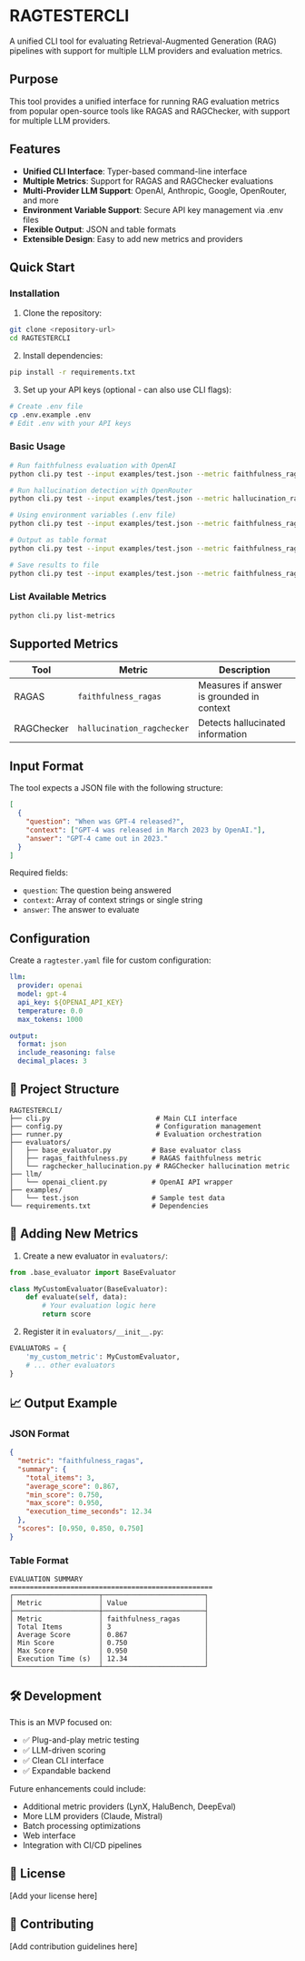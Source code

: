 # RAGTESTERCLI

A unified CLI tool for evaluating Retrieval-Augmented Generation (RAG) pipelines with support for multiple LLM providers and evaluation metrics.

## Purpose

This tool provides a unified interface for running RAG evaluation metrics from popular open-source tools like RAGAS and RAGChecker, with support for multiple LLM providers.

## Features

- **Unified CLI Interface**: Typer-based command-line interface
- **Multiple Metrics**: Support for RAGAS and RAGChecker evaluations
- **Multi-Provider LLM Support**: OpenAI, Anthropic, Google, OpenRouter, and more
- **Environment Variable Support**: Secure API key management via .env files
- **Flexible Output**: JSON and table formats
- **Extensible Design**: Easy to add new metrics and providers

## Quick Start

### Installation

1. Clone the repository:
```bash
git clone <repository-url>
cd RAGTESTERCLI
```

2. Install dependencies:
```bash
pip install -r requirements.txt
```

3. Set up your API keys (optional - can also use CLI flags):
```bash
# Create .env file
cp .env.example .env
# Edit .env with your API keys
```

### Basic Usage

```bash
# Run faithfulness evaluation with OpenAI
python cli.py test --input examples/test.json --metric faithfulness_ragas --llm-model gpt-4

# Run hallucination detection with OpenRouter
python cli.py test --input examples/test.json --metric hallucination_ragchecker --llm-model anthropic/claude-3-haiku --api-base https://openrouter.ai/api/v1

# Using environment variables (.env file)
python cli.py test --input examples/test.json --metric faithfulness_ragas --llm-model gpt-3.5-turbo

# Output as table format
python cli.py test --input examples/test.json --metric faithfulness_ragas --output-format table

# Save results to file
python cli.py test --input examples/test.json --metric faithfulness_ragas --output results.json
```

### List Available Metrics

```bash
python cli.py list-metrics
```

## Supported Metrics

| Tool | Metric | Description |
|------|--------|-------------|
| RAGAS | `faithfulness_ragas` | Measures if answer is grounded in context |
| RAGChecker | `hallucination_ragchecker` | Detects hallucinated information |

## Input Format

The tool expects a JSON file with the following structure:

```json
[
  {
    "question": "When was GPT-4 released?",
    "context": ["GPT-4 was released in March 2023 by OpenAI."],
    "answer": "GPT-4 came out in 2023."
  }
]
```

Required fields:
- `question`: The question being answered
- `context`: Array of context strings or single string
- `answer`: The answer to evaluate

## Configuration

Create a `ragtester.yaml` file for custom configuration:

```yaml
llm:
  provider: openai
  model: gpt-4
  api_key: ${OPENAI_API_KEY}
  temperature: 0.0
  max_tokens: 1000

output:
  format: json
  include_reasoning: false
  decimal_places: 3
```

## 📁 Project Structure

```
RAGTESTERCLI/
├── cli.py                          # Main CLI interface
├── config.py                       # Configuration management
├── runner.py                       # Evaluation orchestration
├── evaluators/
│   ├── base_evaluator.py          # Base evaluator class
│   ├── ragas_faithfulness.py      # RAGAS faithfulness metric
│   └── ragchecker_hallucination.py # RAGChecker hallucination metric
├── llm/
│   └── openai_client.py           # OpenAI API wrapper
├── examples/
│   └── test.json                  # Sample test data
└── requirements.txt               # Dependencies
```

## 🧩 Adding New Metrics

1. Create a new evaluator in `evaluators/`:
```python
from .base_evaluator import BaseEvaluator

class MyCustomEvaluator(BaseEvaluator):
    def evaluate(self, data):
        # Your evaluation logic here
        return score
```

2. Register it in `evaluators/__init__.py`:
```python
EVALUATORS = {
    'my_custom_metric': MyCustomEvaluator,
    # ... other evaluators
}
```

## 📈 Output Example

### JSON Format
```json
{
  "metric": "faithfulness_ragas",
  "summary": {
    "total_items": 3,
    "average_score": 0.867,
    "min_score": 0.750,
    "max_score": 0.950,
    "execution_time_seconds": 12.34
  },
  "scores": [0.950, 0.850, 0.750]
}
```

### Table Format
```
EVALUATION SUMMARY
==================================================
┌─────────────────────┬─────────────────────────┐
│ Metric              │ Value                   │
├─────────────────────┼─────────────────────────┤
│ Metric              │ faithfulness_ragas      │
│ Total Items         │ 3                       │
│ Average Score       │ 0.867                   │
│ Min Score           │ 0.750                   │
│ Max Score           │ 0.950                   │
│ Execution Time (s)  │ 12.34                   │
└─────────────────────┴─────────────────────────┘
```

## 🛠️ Development

This is an MVP focused on:
- ✅ Plug-and-play metric testing
- ✅ LLM-driven scoring
- ✅ Clean CLI interface  
- ✅ Expandable backend

Future enhancements could include:
- Additional metric providers (LynX, HaluBench, DeepEval)
- More LLM providers (Claude, Mistral)
- Batch processing optimizations
- Web interface
- Integration with CI/CD pipelines

## 📄 License

[Add your license here]

## 🤝 Contributing

[Add contribution guidelines here] 